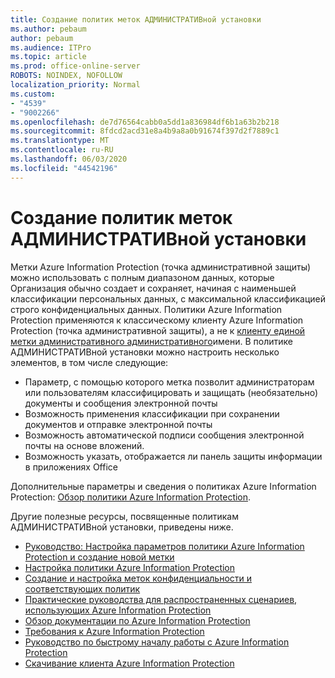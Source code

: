```yaml
---
title: Создание политик меток АДМИНИСТРАТИВной установки
ms.author: pebaum
author: pebaum
ms.audience: ITPro
ms.topic: article
ms.prod: office-online-server
ROBOTS: NOINDEX, NOFOLLOW
localization_priority: Normal
ms.custom:
- "4539"
- "9002266"
ms.openlocfilehash: de7d76564cabb0a5dd1a836984df6b1a63b2b218
ms.sourcegitcommit: 8fdcd2acd31e8a4b9a8a0b91674f397d2f7889c1
ms.translationtype: MT
ms.contentlocale: ru-RU
ms.lasthandoff: 06/03/2020
ms.locfileid: "44542196"
---
```

# <a name="creating-aip-label-policies"></a>Создание политик меток АДМИНИСТРАТИВной установки

Метки Azure Information Protection (точка административной защиты) можно использовать с полным диапазоном данных, которые Организация обычно создает и сохраняет, начиная с наименьшей классификации персональных данных, с максимальной классификацией строго конфиденциальных данных. Политики Azure Information Protection применяются к классическому клиенту Azure Information Protection (точка административной защиты), а не к [клиенту единой метки административного административного](https://docs.microsoft.com/azure/information-protection/rms-client/unifiedlabelingclient-version-release-history)имени. В политике АДМИНИСТРАТИВной установки можно настроить несколько элементов, в том числе следующие:

- Параметр, с помощью которого метка позволит администраторам или пользователям классифицировать и защищать (необязательно) документы и сообщения электронной почты
- Возможность применения классификации при сохранении документов и отправке электронной почты
- Возможность автоматической подписи сообщения электронной почты на основе вложений.
- Возможность указать, отображается ли панель защиты информации в приложениях Office

Дополнительные параметры и сведения о политиках Azure Information Protection: [Обзор политики Azure Information Protection](https://docs.microsoft.com/azure/information-protection/overview-policy).  

Другие полезные ресурсы, посвященные политикам АДМИНИСТРАТИВной установки, приведены ниже.

- [Руководство: Настройка параметров политики Azure Information Protection и создание новой метки](https://docs.microsoft.com/azure/information-protection/infoprotect-quick-start-tutorial)  
- [Настройка политики Azure Information Protection](https://docs.microsoft.com/azure/information-protection/configure-policy)  
- [Создание и настройка меток конфиденциальности и соответствующих политик](https://docs.microsoft.com/microsoft-365/compliance/create-sensitivity-labels)  
- [Практические руководства для распространенных сценариев, использующих Azure Information Protection](https://docs.microsoft.com/azure/information-protection/how-to-guides)  
- [Обзор документации по Azure Information Protection](https://docs.microsoft.com/azure/information-protection/what-is-information-protection)  
- [Требования к Azure Information Protection](https://docs.microsoft.com/azure/information-protection/get-started/requirements)  
- [Руководство по быстрому началу работы с Azure Information Protection](https://docs.microsoft.com/azure/information-protection/get-started/infoprotect-quick-start-tutorial)  
- [Скачивание клиента Azure Information Protection](https://www.microsoft.com/download/details.aspx?id=53018)